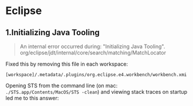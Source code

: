 # Eclipse

## 1.Initializing Java Tooling

> An internal error occurred during: "Initializing Java Tooling". org/eclipse/jdt/internal/core/search/matching/MatchLocator

Fixed this by removing this file in each workspace:

```
[workspace]/.metadata/.plugins/org.eclipse.e4.workbench/workbench.xmi
```

Opening STS from the command line (on mac: `./STS.app/Contents/MacOS/STS -clean`) and viewing stack traces on startup led me to this answer: